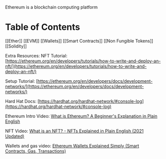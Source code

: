 Ethereum is a blockchain computing platform

# Table of Contents
[[Ether]]
[[EVM]]
[[Wallets]]
[[Smart Contracts]]
[[Non Fungible Tokens]]
[[Solidity]]

Extra Resources:
NFT Tutorial: [https://ethereum.org/en/developers/tutorials/how-to-write-and-deploy-an-nft/](https://ethereum.org/en/developers/tutorials/how-to-write-and-deploy-an-nft/)  

Setup Tutorial: [https://ethereum.org/en/developers/docs/development-networks/](https://ethereum.org/en/developers/docs/development-networks/)  

Hard Hat Docs: [https://hardhat.org/hardhat-network/#console-log](https://hardhat.org/hardhat-network/#console-log)  

Ethereum Intro Video: [What is Ethereum? A Beginner's Explanation in Plain English](https://www.youtube.com/watch?v=jxLkbJozKbY)

 NFT Video: [What is an NFT? - NFTs Explained in Plain English (2021 Updated)](https://www.youtube.com/watch?v=MjsQMAd7_SA)
 
 Wallets and gas video: [Ethereum Wallets Explained Simply (Smart Contracts, Gas, Transactions)](https://www.youtube.com/watch?v=qLZ1IoezucE)